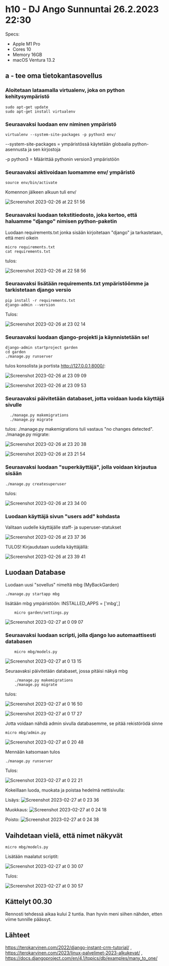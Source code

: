 # h10 - DJ Ango Sunnuntai 26.2.2023 22:30

Specs:
-   Apple M1 Pro
-   Cores 10
-   Memory 16GB
-   macOS Ventura 13.2

## a - tee oma tietokantasovellus 

### Aloitetaan lataamalla virtualenv, joka on python kehitysympäristö

    sudo apt-get update
    sudo apt-get install virtualenv
    
### Seuraavaksi luodaan env niminen ympäristö

    virtualenv --system-site-packages -p python3 env/
    
--system-site-packages = ympäristössä käytetään globaalia python-asennusta ja sen kirjostoja

-p python3 = Määrittää pythonin version3 ympäristöön

### Seuraavaksi aktivoidaan luomamme env/ ympäristö

    source env/bin/activate
    
Komennon jälkeen alkuun tuli env/

![Screenshot 2023-02-26 at 22 51 56](https://user-images.githubusercontent.com/104775534/221436565-e90887eb-dab8-4e4d-a5b2-086a58bd0709.png)

### Seuraavaksi luodaan tekstitiedosto, joka kertoo, että haluamme "django" nimisen python-paketin
Luodaan requirements.txt jonka sisään kirjoitetaan "django" ja tarkastetaan, että meni oikein

    micro requirements.txt
    cat requirements.txt
    
tulos: 
    
![Screenshot 2023-02-26 at 22 58 56](https://user-images.githubusercontent.com/104775534/221436943-9b373fc2-49f6-4995-9a44-d0c947fc991a.png)

### Seuraavaksi lisätään requirements.txt ympäristöömme ja tarkistetaan django versio

    pip install -r requirements.txt
    django-admin --version
    
Tulos: 

![Screenshot 2023-02-26 at 23 02 14](https://user-images.githubusercontent.com/104775534/221437095-c4d31aa3-74ee-4a66-bf16-680c4613a8ab.png)

### Seuraavaksi luodaan django-projekti ja käynnistetään se!

    django-admin startproject garden
    cd garden
    ./manage.py runserver
    
tulos konsolista ja portista http://127.0.0.1:8000/: 
    
![Screenshot 2023-02-26 at 23 09 09](https://user-images.githubusercontent.com/104775534/221437430-bf68fbdd-33be-4504-9828-d8d3f763dd40.png)

![Screenshot 2023-02-26 at 23 09 53](https://user-images.githubusercontent.com/104775534/221437469-c954717a-8286-4928-9e5f-87061ef04d8e.png)

### Seuraavaksi päivitetään databaset, jotta voidaan luoda käyttäjä sivulle

      ./manage.py makemigrations
      ./manage.py migrate

tulos: ./manage.py makemigrations tuli vastaus "no changes detected".
./manage.py migrate: 

![Screenshot 2023-02-26 at 23 20 38](https://user-images.githubusercontent.com/104775534/221437942-c12a4b33-0f28-4079-a58e-ef25a447048d.png)

![Screenshot 2023-02-26 at 23 21 54](https://user-images.githubusercontent.com/104775534/221438004-c6650976-bdb7-4ee1-b969-5009f7a1abe7.png)

### Seuraavaksi luodaan "superkäyttäjä", jolla voidaan kirjautua sisään

    ./manage.py createsuperuser
    
tulos: 

![Screenshot 2023-02-26 at 23 34 00](https://user-images.githubusercontent.com/104775534/221438684-f9295903-6b01-49bf-b844-595aa04097fb.png)

### Luodaan käyttäjä sivun "users     add" kohdasta


Valitaan uudelle käyttäjälle staff- ja superuser-statukset

![Screenshot 2023-02-26 at 23 37 36](https://user-images.githubusercontent.com/104775534/221438903-d472cd3b-c0c9-4c58-a173-a7db8c77b866.png)

TULOS! Kirjaudutaan uudella käyttäjällä: 

![Screenshot 2023-02-26 at 23 39 41](https://user-images.githubusercontent.com/104775534/221439041-791ff31a-a81a-43a8-a63d-a722ff1bc1b7.png)

## Luodaan Database

Luodaan uusi "sovellus" nimeltä mbg (MyBackGarden)

    ./manage.py startapp mbg
    
lisätään mbg ympäristöön: INSTALLED_APPS = ['mbg',]

        micro garden/settings.py 

![Screenshot 2023-02-27 at 0 09 07](https://user-images.githubusercontent.com/104775534/221440413-f7a74243-25ba-4111-b3f1-bf7095bd9624.png)

### Seuraavaksi luodaan scripti, jolla django luo automaattisesti databasen

        micro mbg/models.py
        
![Screenshot 2023-02-27 at 0 13 15](https://user-images.githubusercontent.com/104775534/221440591-12f0e9ee-bd05-4194-84ca-4cab9352feac.png)

Seuraavaksi päivitetään databaset, jossa pitäisi näkyä mbg

        ./manage.py makemigrations
        ./manage.py migrate
        
tulos: 

![Screenshot 2023-02-27 at 0 16 50](https://user-images.githubusercontent.com/104775534/221440763-72ca5ebc-7e5e-43a5-ad85-d3ee77a92051.png)

![Screenshot 2023-02-27 at 0 17 27](https://user-images.githubusercontent.com/104775534/221440787-ff954510-aaf0-4e11-a9cc-2360fdca8702.png)
    
Jotta voidaan nähdä admin sivulla databasemme, se pitää rekistörödä sinne

    micro mbg/admin.py
    
![Screenshot 2023-02-27 at 0 20 48](https://user-images.githubusercontent.com/104775534/221440928-4112174e-3366-40f6-a3a6-eadfc42645da.png)

        
Mennään katsomaan tulos

    ./manage.py runserver
    
Tulos: 

![Screenshot 2023-02-27 at 0 22 21](https://user-images.githubusercontent.com/104775534/221441017-f574146d-5240-4f7c-926f-e5544d023540.png)

Kokeillaan luoda, muokata ja poistaa hedelmä nettisivulla:

Lisäys: ![Screenshot 2023-02-27 at 0 23 36](https://user-images.githubusercontent.com/104775534/221441077-c7247fbc-728f-4297-9575-5b2889034b5e.png)

Muokkaus: ![Screenshot 2023-02-27 at 0 24 18](https://user-images.githubusercontent.com/104775534/221441106-27085a2e-03b5-440e-87f6-5f0f27684a22.png)

Poisto: ![Screenshot 2023-02-27 at 0 24 38](https://user-images.githubusercontent.com/104775534/221441120-c320ae21-18cc-4a07-8fba-6dedcfde1731.png)

## Vaihdetaan vielä, että nimet näkyvät

    micro mbg/models.py
    
Lisätään maalatut scriptit:

![Screenshot 2023-02-27 at 0 30 07](https://user-images.githubusercontent.com/104775534/221441369-436d446d-99db-480b-a07f-34a2a8f68194.png)

Tulos: 

![Screenshot 2023-02-27 at 0 30 57](https://user-images.githubusercontent.com/104775534/221441405-55263c11-5a79-45e3-af45-04a72248e05a.png)



## Kättelyt 00.30

Rennosti tehdessä aikaa kului 2 tuntia. Ihan hyvin meni siihen nähden, etten viime tunnille päässyt.

## Lähteet

https://terokarvinen.com/2022/django-instant-crm-tutorial/ , https://terokarvinen.com/2023/linux-palvelimet-2023-alkukevat/ , https://docs.djangoproject.com/en/4.1/topics/db/examples/many_to_one/


